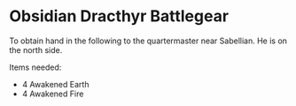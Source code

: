 # Obsidian Dracthyr Battlegear

To obtain hand in the following to the quartermaster near Sabellian.  He is on
the north side.

Items needed:

- 4 Awakened Earth
- 4 Awakened Fire
